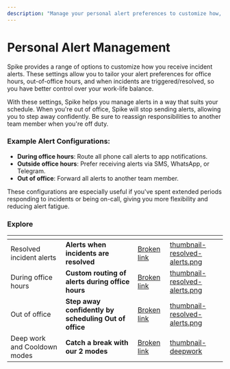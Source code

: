 ```yaml
---
description: "Manage your personal alert preferences to customize how, when, and where you receive incident notifications, all designed a better work-life balance"
---
```


# Personal Alert Management

Spike provides a range of options to customize how you receive incident alerts. These settings allow you to tailor your alert preferences for office hours, out-of-office hours, and when incidents are triggered/resolved, so you have better control over your work-life balance.

With these settings, Spike helps you manage alerts in a way that suits your schedule. When you're out of office, Spike will stop sending alerts, allowing you to step away confidently. Be sure to reassign responsibilities to another team member when you're off duty.

### Example Alert Configurations:

- **During office hours**: Route all phone call alerts to app notifications.
- **Outside office hours**: Prefer receiving alerts via SMS, WhatsApp, or Telegram.
- **Out of office**: Forward all alerts to another team member.

These configurations are especially useful if you've spent extended periods responding to incidents or being on-call, giving you more flexibility and reducing alert fatigue.


### Explore
<table data-view="cards">
  <thead>
    <tr>
      <th></th>
      <th></th>
      <th data-hidden data-card-target data-type="content-ref"></th>
      <th data-hidden data-card-cover data-type="files"></th>
    </tr>
  </thead>
  <tbody>
  <tr>
      <td>Resolved incident alerts</td>
      <td><strong>Alerts when incidents are resolved</strong></td>
      <td><a href="resolved-incident-alerts.md">Broken link</a></td>
      <td><a href="../../.gitbook/assets/personal-alerts-management/thumbnail-resolved-alerts.png">thumbnail-resolved-alerts.png</a></td>
    </tr>
    <tr>
      <td>During office hours</td>
      <td><strong>Custom routing of alerts during office hours</strong></td>
      <td><a href="during-office-hours.md">Broken link</a></td>
      <td><a href="../../.gitbook/assets/personal-alerts-management/thumbnail-office-hours.png">thumbnail-resolved-alerts.png</a></td>
    </tr>
    <tr>
      <td>Out of office</td>
      <td><strong>Step away confidently by scheduling Out of office</strong></td>
      <td><a href="out-of-office.md">Broken link</a></td>
      <td><a href="../../.gitbook/assets/personal-alerts-management/thumbnail-out-of-office.png">thumbnail-resolved-alerts.png</a></td>
    </tr>
    <tr>
      <td>Deep work and Cooldown modes</td>
      <td><strong>Catch a break with our 2 modes</strong></td>
      <td><a href="deep-work-and-cooldown-modes.md">Broken link</a></td>
      <td><a href="../../.gitbook/assets/personal-alerts-management/thumbnail-deepwork.png">thumbnail-deepwork</a></td>
    </tr>
  </tbody>
</table>
